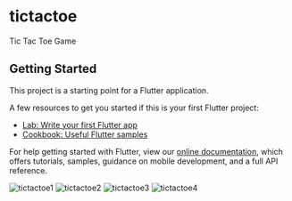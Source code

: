 # tictactoe

Tic Tac Toe Game

## Getting Started

This project is a starting point for a Flutter application.

A few resources to get you started if this is your first Flutter project:

- [Lab: Write your first Flutter app](https://flutter.dev/docs/get-started/codelab)
- [Cookbook: Useful Flutter samples](https://flutter.dev/docs/cookbook)

For help getting started with Flutter, view our
[online documentation](https://flutter.dev/docs), which offers tutorials,
samples, guidance on mobile development, and a full API reference.

![tictactoe1](https://user-images.githubusercontent.com/53340410/103321707-b66a7500-4a19-11eb-80ea-9011a7bc367c.png)
![tictactoe2](https://user-images.githubusercontent.com/53340410/103321714-bc605600-4a19-11eb-8674-91771b9e8d30.png)
![tictactoe3](https://user-images.githubusercontent.com/53340410/103321721-bf5b4680-4a19-11eb-9e03-2aaecbede626.png)
![tictactoe4](https://user-images.githubusercontent.com/53340410/103321728-c1bda080-4a19-11eb-9169-1d01d0fa7a49.png)
